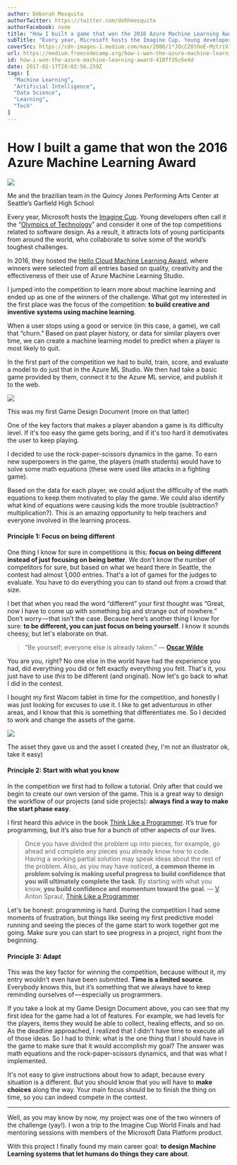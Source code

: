 ```yaml
---
author: Déborah Mesquita
authorTwitter: https://twitter.com/dehhmesquita
authorFacebook: none
title: "How I built a game that won the 2016 Azure Machine Learning Award"
subTitle: "Every year, Microsoft hosts the Imagine Cup. Young developers often call it the “Olympics of Technology” and consider it one of the top c..."
coverSrc: https://cdn-images-1.medium.com/max/2000/1*JQcCZ8tOoE-MztriV1QKTg.jpeg
url: https://medium.freecodecamp.org/how-i-won-the-azure-machine-learning-award-418ff35c6e4d
id: how-i-won-the-azure-machine-learning-award-418ff35c6e4d
date: 2017-02-17T20:02:56.259Z
tags: [
  "Machine Learning",
  "Artificial Intelligence",
  "Data Science",
  "Learning",
  "Tech"
]
---
```

# How I built a game that won the 2016 Azure Machine Learning Award







![](https://cdn-images-1.medium.com/max/2000/1*JQcCZ8tOoE-MztriV1QKTg.jpeg)

Me and the brazilian team in the Quincy Jones Performing Arts Center at Seattle’s Garfield High School







Every year, Microsoft hosts the [Imagine Cup](https://compete.imagine.microsoft.com/pt-br/category/0?skillLevel=0). Young developers often call it the “[Olympics of Technology](https://en.wikipedia.org/wiki/Imagine_Cup)” and consider it one of the top competitions related to software design. As a result, it attracts lots of young participants from around the world, who collaborate to solve some of the world’s toughest challenges.

In 2016, they hosted the [Hello Cloud Machine Learning Award](https://compete.imagine.microsoft.com/pt-br/competition/17554), where winners were selected from all entries based on quality, creativity and the effectiveness of their use of Azure Machine Learning Studio.

I jumped into the competition to learn more about machine learning and ended up as one of the winners of the challenge. What got my interested in the first place was the focus of the competition: **to build creative and inventive systems using machine learning**.

When a user stops using a good or service (in this case, a game), we call that “churn.” Based on past player history, or data for similar players over time, we can create a machine learning model to predict when a player is most likely to quit.

In the first part of the competition we had to build, train, score, and evaluate a model to do just that in the Azure ML Studio. We then had take a basic game provided by them, connect it to the Azure ML service, and publish it to the web.







![](https://cdn-images-1.medium.com/max/2000/1*2wH1qa4gkLEYvSGeT5wr0w.png)

This was my first Game Design Document (more on that latter)







One of the key factors that makes a player abandon a game is its difficulty level. If it's too easy the game gets boring, and if it's too hard it demotivates the user to keep playing.

I decided to use the rock-paper-scissors dynamics in the game. To earn new superpowers in the game, the players (math students) would have to solve some math equations (these were used like attacks in a fighting game).

Based on the data for each player, we could adjust the difficulty of the math equations to keep them motivated to play the game. We could also identify what kind of equations were causing kids the more trouble (subtraction? multiplication?). This is an amazing opportunity to help teachers and everyone involved in the learning process.

#### Principle 1: Focus on being different

One thing I know for sure in competitions is this: **focus on being different instead of just focusing on being better**. We don't know the number of competitors for sure, but based on what we heard there in Seattle, the contest had almost 1,000 entries. That's a lot of games for the judges to evaluate. You have to do everything you can to stand out from a crowd that size.

I bet that when you read the word “different” your first thought was “Great, now I have to come up with something big and strange out of nowhere.” Don’t worry — that isn’t the case. Because here’s another thing I know for sure: **to be different, you can just focus on being yourself**. I know it sounds cheesy, but let's elaborate on that.

> “Be yourself; everyone else is already taken.” ― [**Oscar Wilde**](https://www.goodreads.com/author/show/3565.Oscar_Wilde)

You are you, right? No one else in the world have had the experience you had, did everything you did or felt exactly everything you felt. That's it, you just have to use _this_ to be different (and original). Now let's go back to what I did in the contest.

I bought my first Wacom tablet in time for the competition, and honestly I was just looking for excuses to use it. I like to get adventurous in other areas, and I know that this is something that differentiates me. So I decided to work and change the assets of the game.



![](https://cdn-images-1.medium.com/max/1600/1*6ISgnpYDD28RZhE29AVwsA.png)

The asset they gave us and the asset I created (hey, I'm not an illustrator ok, take it easy)



#### Principle 2: Start with what you know

In the competition we first had to follow a tutorial. Only after that could we begin to create our own version of the game. This is a great way to design the workflow of our projects (and side projects): **always find a way to make the start phase easy**.

I first heard this advice in the book [Think Like a Programmer](https://www.nostarch.com/thinklikeaprogrammer). It’s true for programming, but it’s also true for a bunch of other aspects of our lives.

> Once you have divided the problem up into pieces, for example, go ahead and complete any pieces you already know how to code. Having a working partial solution may speak ideas about the rest of the problem. Also, as you may have noticed, **a common theme in problem solving is making useful progress to build confidence that you will ultimately complete the task**. By starting with what you know, **you build confidence and momentum toward the goal**. ― [V](https://www.goodreads.com/author/show/3565.Oscar_Wilde). Anton Spraul, [Think Like a Programmer](https://www.nostarch.com/thinklikeaprogrammer)

Let's be honest: programming is hard. During the competition I had some moments of frustration, but things like seeing my first predictive model running and seeing the pieces of the game start to work together got me going. Make sure you can start to see progress in a project, right from the beginning.

#### Principle 3: Adapt

This was the key factor for winning the competition, because without it, my entry wouldn't even have been submitted. **Time is a limited source**. Everybody knows this, but it’s something that we always have to keep reminding ourselves of — especially us programmers.

If you take a look at my Game Design Document above, you can see that my first idea for the game had a lot of features. For example, we had levels for the players, items they would be able to collect, healing effects, and so on. As the deadline approached, I realized that I didn't have time to execute all of those ideas. So I had to think: what is the one thing that I should have in the game to make sure that it would accomplish my goal? The answer was math equations and the rock-paper-scissors dynamics, and that was what I implemented.

It's not easy to give instructions about how to adapt, because every situation is a different. But you should know that you will have to **make choices** along the way. Your main focus should be to finish the thing on time, so you can indeed compete in the contest.











* * *







Well, as you may know by now, my project was one of the two winners of the challenge (yay!). I won a trip to the Imagine Cup World Finals and had mentoring sessions with members of the Microsoft Data Platform product.

With this project I finally found my main career goal: **to design Machine Learning systems that let humans do things they care about**.








